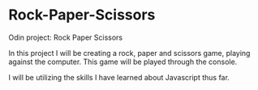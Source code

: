 # Rock-Paper-Scissors
Odin project: Rock Paper Scissors


In this project I will be creating a rock, paper and scissors game, playing against the computer. This game will be played through the console.

I will be utilizing the skills I have learned about Javascript thus far. 